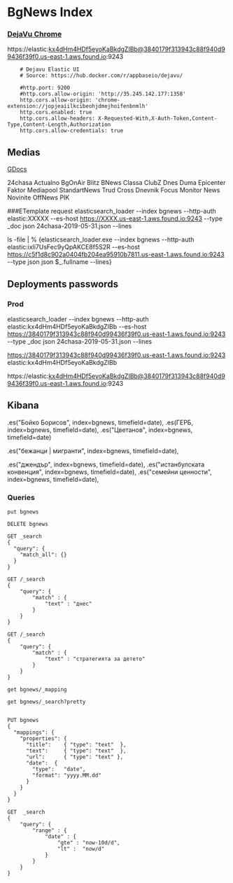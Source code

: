 # BgNews Index


### [DejaVu Chrome](https://chrome.google.com/webstore/detail/dejavu-elasticsearch-web/jopjeaiilkcibeohjdmejhoifenbnmlh)
https://elastic:kx4dHm4HDf5eyoKaBkdgZIBb@3840179f313943c88f940d99436f39f0.us-east-1.aws.found.io:9243

```
	# Dejavu Elastic UI
	# Source: https://hub.docker.com/r/appbaseio/dejavu/

	#http.port: 9200
	#http.cors.allow-origin: 'http://35.245.142.177:1358'
	http.cors.allow-origin: 'chrome-extension://jopjeaiilkcibeohjdmejhoifenbnmlh'
	http.cors.enabled: true
	http.cors.allow-headers: X-Requested-With,X-Auth-Token,Content-Type,Content-Length,Authorization
	http.cors.allow-credentials: true
```
## Medias

[GDocs](https://docs.google.com/document/d/1H7KxtLhsGuHj9_nk0eIij22IrjJWSnwd2Uj-r5Ery50/edit)

24chasa
Actualno
BgOnAir
Blitz
BNews
Classa
ClubZ
Dnes
Duma
Epicenter
Faktor
Mediapool
StandartNews 
Trud
Cross
Dnevnik
Focus
Monitor
News
Novinite
OffNews
PIK



###ETemplate request
elasticsearch_loader --index bgnews  --http-auth elastic:XXXXX --es-host https://XXXX.us-east-1.aws.found.io:9243 --type _doc json 24chasa-2019-05-31.json --lines

ls -file | % {elasticsearch_loader.exe --index bgnews  --http-auth elastic:ixli7UsFec9yQpAKCE8f5S2R --es-host https://c5f1d8c902a0404fb204ea95910b7811.us-east-1.aws.found.io:9243  --type json json $_.fullname --lines}


## Deployments passwords

### Prod
elasticsearch_loader --index bgnews  --http-auth elastic:kx4dHm4HDf5eyoKaBkdgZIBb --es-host https://3840179f313943c88f940d99436f39f0.us-east-1.aws.found.io:9243 --type _doc json 24chasa-2019-05-31.json --lines

https://3840179f313943c88f940d99436f39f0.us-east-1.aws.found.io:9243
elastic:kx4dHm4HDf5eyoKaBkdgZIBb

https://elastic:kx4dHm4HDf5eyoKaBkdgZIBb@3840179f313943c88f940d99436f39f0.us-east-1.aws.found.io:9243


## Kibana

.es("Бойко Борисов", index=bgnews, timefield=date),
.es(ГЕРБ, index=bgnews, timefield=date),
.es("Цветанов", index=bgnews, timefield=date)

.es("бежанци | мигранти", index=bgnews, timefield=date),

.es("джендър", index=bgnews, timefield=date),
.es("истанбулската конвенция", index=bgnews, timefield=date),
.es("семейни ценности", index=bgnews, timefield=date),

### Queries

```
put bgnews

DELETE bgnews

GET _search
{
  "query": {
    "match_all": {}
  }
}

GET /_search
{
    "query": {
        "match" : {
            "text" : "днес"
        }
    }
}

GET /_search
{
    "query": {
        "match" : {
            "text" : "стратегията за детето"
        }
    }
}

get bgnews/_mapping

get bgnews/_search?pretty


PUT bgnews 
{
  "mappings": {
    "properties": { 
      "title":    { "type": "text"  }, 
      "text":     { "type": "text"  }, 
      "url":      { "type": "text" },  
      "date":  {
        "type":   "date", 
        "format": "yyyy.MM.dd"
      }
    }
  }
}

GET  _search
{
    "query": {
        "range" : {
            "date" : {
                "gte" : "now-10d/d",
                "lt" :  "now/d"
            }
        }
    }
}

```


